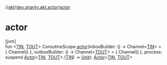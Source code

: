 //[akt](../../index.md)/[dev.shanty.akt.actor](index.md)/[actor](actor.md)

# actor

[jvm]\
fun &lt;[TIN](actor.md), [TOUT](actor.md)&gt; CoroutineScope.[actor](actor.md)(inboxBuilder: () -&gt; Channel&lt;[TIN](actor.md)&gt; = { Channel() }, outboxBuilder: () -&gt; Channel&lt;[TOUT](actor.md)&gt; = { Channel() }, process: suspend [Actor](-actor/index.md)&lt;[TIN](actor.md), [TOUT](actor.md)&gt;.([TIN](actor.md)) -&gt; [Unit](https://kotlinlang.org/api/latest/jvm/stdlib/kotlin/-unit/index.html)): [Actor](-actor/index.md)&lt;[TIN](actor.md), [TOUT](actor.md)&gt;
